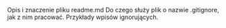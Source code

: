 Opis i znaczenie pliku readme.md
Do czego służy plik o nazwie .gitignore, jak z nim pracować.
Przykłady wpisów ignorujących.
